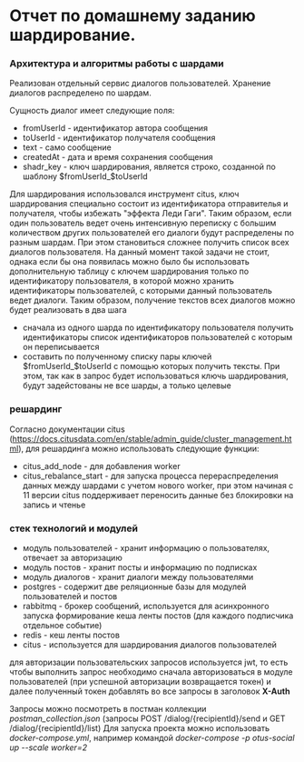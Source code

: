 # Отчет по домашнему заданию шардирование.

### Архитектура и алгоритмы работы с шардами

Реализован отдельный сервис диалогов пользователей. Хранение диалогов распределено по шардам.

Сущность диалог имеет следующие поля:
- fromUserId - идентификатор автора сообщения
- toUserId - идентификатор получателя сообщения
- text - само сообщение
- createdAt - дата и время сохранения сообщения
- shadr_key - ключ шардирования, является строко, созданной по шаблону $fromUserId_$toUserId

Для шардирования использовался инструмент citus, ключ шардирования специально состоит из идентификатора отправителья и получателя,
чтобы избежать "эффекта Леди Гаги". Таким образом, если один пользователь ведет очень интенсивную переписку с большим количеством других
пользователей его диалоги будут распределены по разным шардам.
При этом становиться сложнее получить список всех диалогов пользователя. На данный момент такой задачи не стоит, однака если бы она
появилась можно было бы использовать дополнительную таблицу с ключем шардирования только по идентификатору пользователя, в которой можно
хранить идентификаторы пользователей, с которыми данный пользователь ведет диалоги. Таким образом, получение текстов всех диалогов можно 
будет реализовать в два шага 
- сначала из одного шарда по идентификатору пользователя получить идентификаторы список идентификаторов пользователей с которым он переписывается
- составить по полученному списку пары ключей $fromUserId_$toUserId с помощью которых получить тексты. При этом, так как в запрос будет использоваться
ключь шардирования, будут задейстованы не все шарды, а только целевые

### решардинг
Согласно документации citus (https://docs.citusdata.com/en/stable/admin_guide/cluster_management.html), для решардинга можно использовать следующие функции:
- citus_add_node - для добавления worker
- citus_rebalance_start - для запуска процесса перераспределения данных между шардами с учетом нового worker, при этом начиная с 11 версии citus поддерживает переносить данные без блокировки на запись и чтенье 

### стек технологий и модулей
- модуль пользователей - хранит информацию о пользователях, отвечает за авторизацию
- модуль постов - хранит посты и информацию по подписках
- модуль диалогов - хранит диалоги между пользователями
- postgres - содержит две реляционные базы для модулей пользователей и постов
- rabbitmq - брокер сообщений, используется для асинхронного запуска формирование кеша ленты постов (для каждого подписчика отдельное событие)
- redis - кеш ленты постов
- citus - используется для шардирования диалогов пользователей

для авторизации пользовательских запросов используется jwt, то есть чтобы выполнить запрос необходимо сначала 
авторизоваться в модуле пользователей (при успешной авторизации возвращается токен) и далее полученный токен добавлять во все 
запросы в заголовок **X-Auth**

Запросы можно посмотреть в постман коллекции _postman_collection.json_ (запросы POST /dialog/{recipientId}/send и GET /dialog/{recipientId}/list)
Для запуска проекта можно использовать _docker-compose.yml_, например командой _docker-compose -p otus-social up --scale worker=2_
